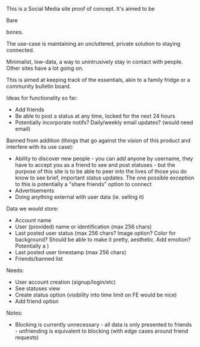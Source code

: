 This is a Social Media site proof of concept. It's aimed to be

Bare

bones.

The use-case is maintaining an uncluttered, private solution to staying connected.

Minimalist, low-data, a way to unintrusively stay in contact with people. Other sites have a lot going on.

This is aimed at keeping track of the essentials, akin to a family fridge or a community bulletin board.



Ideas for functionality so far:
- Add friends
- Be able to post a status at any time, locked for the next 24 hours
- Potentially incorporate notifs? Daily/weekly email updates? (would need email)

Banned from addition (things that go against the vision of this product and interfere with its use case):
- Ability to discover new people - you can add anyone by username, they have to accept you as a friend to see and post statuses - but the purpose of this site is to be able to peer into the lives of those you do know to see brief, important status updates. The one possible exception to this is potentially a "share friends" option to connect
- Advertisements
- Doing anything external with user data (ie. selling it)


Data we would store:
- Account name
- User (provided) name or identification (max 256 chars)
- Last posted user status (max 256 chars? Image option? Color for background? Should be able to make it pretty, aesthetic. Add emotion? Potentially a )
- Last posted user timestamp (max 256 chars)
- Friends/banned list

Needs:
- User account creation (signup/login/etc)
- See statuses view
- Create status option (visibility into time limit on FE would be nice)
- Add friend option

Notes:
- Blocking is currently unnecessary - all data is only presented to friends - unfriending is equivalent to blocking (with edge cases around friend requests)

